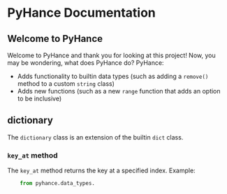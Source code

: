 # PyHance Documentation

## Welcome to PyHance
Welcome to PyHance and thank you for looking at this project!
Now, you may be wondering, what does PyHance do?
PyHance:
* Adds functionality to builtin data types (such as adding a `remove()` method to a custom `string` class)
* Adds new functions (such as a new `range` function that adds an option to be inclusive)


## dictionary
The `dictionary` class is an extension of the builtin `dict` class.
### `key_at` method
The `key_at` method returns the key at a specified index.
Example:
```python
    from pyhance.data_types.
